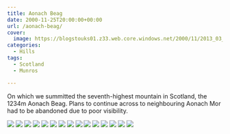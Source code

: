 ```yaml
---
title: Aonach Beag
date: 2000-11-25T20:00:00+00:00
url: /aonach-beag/
cover: 
  image: https://blogstouks01.z33.web.core.windows.net/2000/11/2013_03_04_22_09_59-1.jpg
categories:
  - Hills
tags:
  - Scotland
  - Munros

---
```

On which we summitted the seventh-highest mountain in Scotland, the 1234m Aonach Beag. Plans to continue across to neighbouring Aonach Mor had to be abandoned due to poor visibility.

![](https://blogstouks01.z33.web.core.windows.net/2023/08/2013_03_04_22_09_59.jpg)
![](https://blogstouks01.z33.web.core.windows.net/2023/08/2013_03_04_22_09_42.jpg)
![](https://blogstouks01.z33.web.core.windows.net/2023/08/2013_03_04_22_09_44.jpg)
![](https://blogstouks01.z33.web.core.windows.net/2023/08/2013_03_04_22_09_46.jpg)
![](https://blogstouks01.z33.web.core.windows.net/2023/08/2013_03_04_22_09_49.jpg)
![](https://blogstouks01.z33.web.core.windows.net/2023/08/2013_03_04_22_09_51.jpg)
![](https://blogstouks01.z33.web.core.windows.net/2023/08/2013_03_04_22_09_54.jpg)
![](https://blogstouks01.z33.web.core.windows.net/2023/08/2013_03_04_22_09_55.jpg)
![](https://blogstouks01.z33.web.core.windows.net/2023/08/2013_03_04_22_09_57.jpg)
![](https://blogstouks01.z33.web.core.windows.net/2023/08/2013_03_04_22_10_12.jpg)
![](https://blogstouks01.z33.web.core.windows.net/2023/08/2013_03_04_22_10_02.jpg)
![](https://blogstouks01.z33.web.core.windows.net/2023/08/2013_03_04_22_10_04.jpg)
![](https://blogstouks01.z33.web.core.windows.net/2023/08/2013_03_04_22_10_06.jpg)
![](https://blogstouks01.z33.web.core.windows.net/2023/08/2013_03_04_22_10_08.jpg)
![](https://blogstouks01.z33.web.core.windows.net/2023/08/2013_03_04_22_10_10.jpg)
